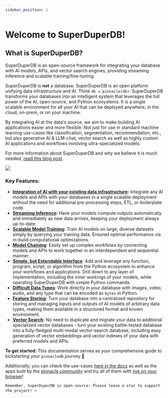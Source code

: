 ```yaml
---
sidebar_position: 1
---
```


# Welcome to SuperDuperDB!

## What is SuperDuperDB?

SuperDuperDB is an open-source framework for integrating your database with AI models, APIs, and vector search engines, providing streaming inference and scalable training/fine-tuning.

SuperDuperDB is **not** a database. SuperDuperDB is an open platform unifying data infrastructure and AI. Think `db = pinnacle(db)`: SuperDuperDB transforms your databases into an intelligent system that leverages the full power of the AI, open-source, and Python ecosystems. It is a single scalable environment for all your AI that can be deployed anywhere, in the cloud, on-prem, or on your machine.

By integrating AI at the data's source, we aim to make building AI applications easier and more flexible: Not just for use in standard machine learning use-cases like classification, segmentation, recommendation, etc., but also generative AI & LLM-chat, vector search as well as highly custom AI applications and workflows involving ultra-specialized models.

For more information about SuperDuperDB and why we believe it is much needed, [read this blog post](https://docs.pinnacledb.com/blog/pinnacledb-the-open-source-framework-for-bringing-ai-to-your-datastore/). 


![](/img/pinnacledb.gif)



### Key Features:
- **[Integration of AI with your existing data infrastructure](https://docs.pinnacledb.com/docs/docs/walkthrough/apply_models):** Integrate any AI models and APIs with your databases in a single scalable deployment without the need for additional pre-processing steps, ETL, or boilerplate code.
- **[Streaming Inference](https://docs.pinnacledb.com/docs/docs/walkthrough/daemonizing_models_with_listeners):** Have your models compute outputs automatically and immediately as new data arrives, keeping your deployment always up-to-date.
- **[Scalable Model Training](https://docs.pinnacledb.com/docs/docs/walkthrough/training_models):** Train AI models on large, diverse datasets simply by querying your training data. Ensured optimal performance via in-build computational optimizations.
- **[Model Chaining](https://docs.pinnacledb.com/docs/docs/walkthrough/linking_interdependent_models/)**: Easily set up complex workflows by connecting models and APIs to work together in an interdependent and sequential manner.
- **[Simple, but Extendable Interface](https://docs.pinnacledb.com/docs/docs/fundamentals/procedural_vs_declarative_api)**: Add and leverage any function, program, script, or algorithm from the Python ecosystem to enhance your workflows and applications. Drill down to any layer of implementation, including the inner workings of your models, while operating SuperDuperDB with simple Python commands.
- **[Difficult Data Types](https://docs.pinnacledb.com/docs/docs/walkthrough/encoding_special_data_types/)**: Work directly in your database with images, video, audio, and any type that can be encoded as `bytes` in Python.
- **[Feature Storing](https://docs.pinnacledb.com/docs/docs/walkthrough/encoding_special_data_types):** Turn your database into a centralized repository for storing and managing inputs and outputs of AI models of arbitrary data types, making them available in a structured format and known environment.
- **[Vector Search](https://docs.pinnacledb.com/docs/docs/walkthrough/vector_search):** No need to duplicate and migrate your data to additional specialized vector databases - turn your existing battle-tested database into a fully-fledged multi-modal vector-search database, including easy generation of vector embeddings and vector indexes of your data with preferred models and APIs.


**To get started:**
This documentation serves as your comprehensive guide to kickstarting your `pinnacledb` journey 🚀

Additionally, you can check the use-cases [here in the docs](https://docs.pinnacledb.com/docs/category/use-cases) as well as the apps built by the [pinnacle community](https://github.com/SuperDuperDB/pinnacle-community-apps) and try all of them with [live on your browser](https://demo.pinnacledb.com/)! 




`Remember, SuperDuperDB is open-source: Please leave a star to support the project! ⭐`

